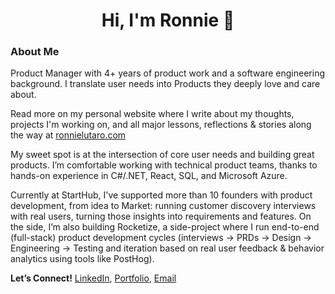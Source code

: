<h1 align="center">Hi, I'm Ronnie 👋</h1>

### About Me

Product Manager with 4+ years of product work and a software engineering background. I translate user needs into Products they deeply love and care about. 

Read more on my personal website where I write about my thoughts, projects I'm working on, and all major lessons, reflections & stories along the way at [ronnielutaro.com](ronnielutaro.com)

My sweet spot is at the intersection of core user needs and building great products. I’m comfortable working with technical product teams, thanks to hands-on experience in C#/.NET, React, SQL, and Microsoft Azure.

Currently at StartHub, I've supported more than 10 founders with product development, from idea to Market: running customer discovery interviews with real users, turning those insights into requirements and features. On the side, I’m also building Rocketize, a side-project where I run end-to-end (full-stack) product development cycles (interviews → PRDs → Design → Engineering → Testing and iteration based on real user feedback & behavior analytics using tools like PostHog).

**Let’s Connect!** [LinkedIn](https://www.linkedin.com/in/ronnie-lutaro-b73240aa/), [Portfolio](https://ronnielutaro.com), [Email](mailto:r.lutaro@rocketizetech.com)
